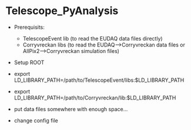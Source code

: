# Telescope_PyAnalysis

- Prerequisits:
  - TelescopeEvent lib (to read the EUDAQ data files directly)
  - Corryvreckan libs (to read the EUDAQ-->Corryvreckan data files or AllPix2-->Corryvreckan simulation files)

- Setup ROOT
- export LD_LIBRARY_PATH=/path/to/TelescopeEvent/libs:$LD_LIBRARY_PATH
- export LD_LIBRARY_PATH=/path/to/Corryvreckan/lib:$LD_LIBRARY_PATH
- put data files somewhere with enough space...
- change config file 

